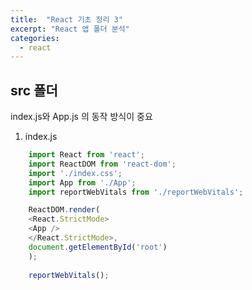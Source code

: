 ```yaml
---
title:  "React 기초 정리 3"
excerpt: "React 앱 폴더 분석"
categories:
  - react
---
```

## src 폴더
index.js와 App.js 의 동작 방식이 중요

1. index.js
```js
    import React from 'react';
    import ReactDOM from 'react-dom';
    import './index.css';
    import App from './App';
    import reportWebVitals from './reportWebVitals';

    ReactDOM.render(
    <React.StrictMode>
    <App />
    </React.StrictMode>,
    document.getElementById('root')
    );
    
    reportWebVitals();
```
